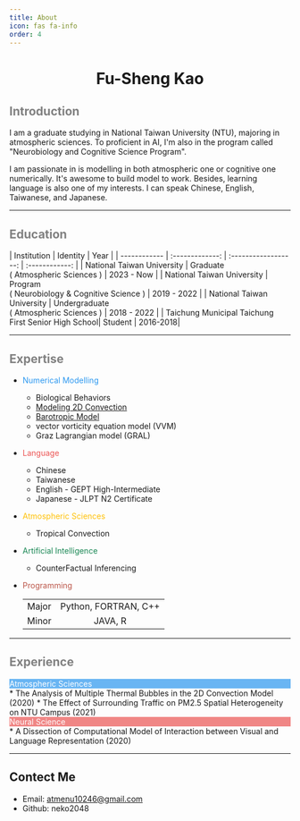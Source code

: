 ```yaml
---
title: About
icon: fas fa-info
order: 4
---
```

<link rel="stylesheet" href="../css/main.css">
<style>
td, th {
   border: none!important;
}
</style>

 <center>
     <h1>Fu-Sheng Kao</h1>
 </center>

## <font color='grey'>Introduction</font>
 I am a graduate studying in National Taiwan University (NTU), majoring in atmospheric sciences. To proficient in AI, I'm also in the program called "Neurobiology and Cognitive Science Program".

I am passionate in is modelling in both atmospheric one or cognitive one numerically. It's awesome to build model to work. Besides, learning language is also one of my interests. I can speak Chinese, English, Taiwanese, and Japanese.

---

## <font color='grey'>Education</font>

| Institution | Identity | Year |
| ------------ | :-------------: | :------------------: | :------------: |
| National Taiwan University | Graduate <br>( Atmospheric Sciences ) | 2023 - Now |
| National Taiwan University | Program <br>( Neurobiology & Cognitive Science ) | 2019 - 2022 |
| National Taiwan University | Undergraduate <br>( Atmospheric Sciences ) | 2018 - 2022 |
| Taichung Municipal Taichung First Senior High School| Student | 2016-2018|

---

## <font color='grey'>Expertise</font>
* <font color="#2c98f0">Numerical Modelling</font> 
    * Biological Behaviors
    * [Modeling 2D Convection](https://github.com/neko2048/2Dconv)
    * [Barotropic Model](https://github.com/neko2048/barotropic_model)
    * vector vorticity equation model (VVM)
    * Graz Lagrangian model (GRAL)
* <font color="#ec5453">Language</font>
    * Chinese
    * Taiwanese
    * English - GEPT High-Intermediate
    * Japanese - JLPT N2 Certificate
* <font color="#ffc107">Atmospheric Sciences</font>
    * Tropical Convection
* <font color="#198754">Artificial Intelligence</font>
    * CounterFactual Inferencing
* <font color="#bb5548">Programming</font>

    |  |  |
    | :-----------: | :-------------: |
    | Major | Python, FORTRAN, C++ |
    | Minor | JAVA, R |

---

## <font color='grey'>Experience</font>

<div class="subtitle" style="background-color: rgba(44, 152, 240, 0.7); color: #ffffff; "> Atmospheric Sciences </div>
* The Analysis of Multiple Thermal Bubbles
in the 2D Convection Model (2020)
* The Effect of Surrounding Traffic on PM2.5 Spatial Heterogeneity on NTU Campus (2021)

<div class="subtitle" style="background-color: rgba(236, 84, 83, 0.7); color: #ffffff; "> Neural Science </div>
* A Dissection of Computational Model of Interaction between Visual and Language Representation (2020)

---

## Contect Me
* Email: atmenu10246@gmail.com
* Github: neko2048